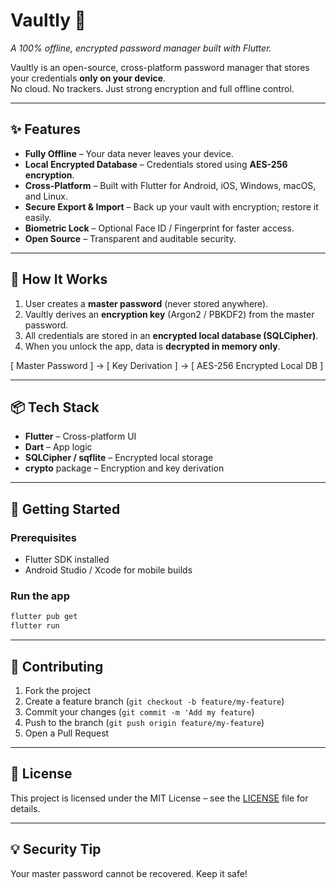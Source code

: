 # Vaultly 🔐  

*A 100% offline, encrypted password manager built with Flutter.*

Vaultly is an open-source, cross-platform password manager that stores your credentials **only on your device**.  
No cloud. No trackers. Just strong encryption and full offline control.  

---

## ✨ Features

- **Fully Offline** – Your data never leaves your device.  
- **Local Encrypted Database** – Credentials stored using **AES-256 encryption**.  
- **Cross-Platform** – Built with Flutter for Android, iOS, Windows, macOS, and Linux.  
- **Secure Export & Import** – Back up your vault with encryption; restore it easily.  
- **Biometric Lock** – Optional Face ID / Fingerprint for faster access.  
- **Open Source** – Transparent and auditable security.

---

## 🔐 How It Works

1. User creates a **master password** (never stored anywhere).  
2. Vaultly derives an **encryption key** (Argon2 / PBKDF2) from the master password.  
3. All credentials are stored in an **encrypted local database (SQLCipher)**.  
4. When you unlock the app, data is **decrypted in memory only**.  

[ Master Password ] -> [ Key Derivation ] -> [ AES-256 Encrypted Local DB ]

---

## 📦 Tech Stack

- **Flutter** – Cross-platform UI  
- **Dart** – App logic  
- **SQLCipher / sqflite** – Encrypted local storage  
- **crypto** package – Encryption and key derivation  

---

## 🚀 Getting Started

### Prerequisites

- Flutter SDK installed  
- Android Studio / Xcode for mobile builds

### Run the app

```bash
flutter pub get
flutter run
```

---

## 🤝 Contributing

1. Fork the project
2. Create a feature branch (`git checkout -b feature/my-feature`)
3. Commit your changes (`git commit -m 'Add my feature`)
4. Push to the branch (`git push origin feature/my-feature`)
5. Open a Pull Request

---

## 📜 License

This project is licensed under the MIT License – see the [LICENSE](https://github.com/AshkanWatson/Vaultly) file for details.

---

## 💡 Security Tip

Your master password cannot be recovered. Keep it safe!
